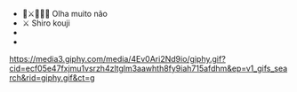 - 👒⚔🏴‍☠️🌊 Olha muito não
- ⚔️ Shiro kouji
- 
-



https://media3.giphy.com/media/4Ev0Ari2Nd9io/giphy.gif?cid=ecf05e47fxjmu1vsrzh4zltglm3aawhth8fy9iah715afdhm&ep=v1_gifs_search&rid=giphy.gif&ct=g
